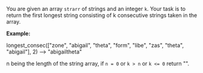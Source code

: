 You are given an array `strarr` of strings and an integer `k`. Your task is to
return the first longest string consisting of k consecutive strings taken in
the array.

**Example:**

longest_consec(["zone", "abigail", "theta", "form", "libe", "zas",
"theta", "abigail"], 2) --> "abigailtheta"

n being the length of the string array, if `n = 0` or `k > n` or `k <= 0` return "".

